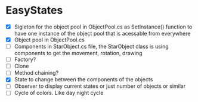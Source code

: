 # EasyStates

- [x] Sigleton for the object pool in ObjectPool.cs as SetInstance() function to have one instance of the object pool that is acessable from everywhere
- [x] Object pool in ObjectPool.cs
- [ ] Components in StarObject.cs file, the StarObject class is using components to get the movement, rotation, drawing
- [ ] Factory?
- [ ] Clone
- [ ] Method chaining?
- [x] State to change between the components of the objects
- [ ] Observer to display current states or just number of objects or similar
- [ ] Cycle of colors. Like day night cycle
